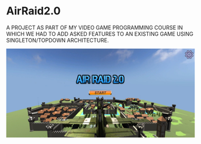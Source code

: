 # AirRaid2.0
A PROJECT AS PART OF MY VIDEO GAME PROGRAMMING COURSE IN WHICH WE HAD TO ADD ASKED FEATURES TO AN EXISTING GAME USING SINGLETON/TOPDOWN ARCHITECTURE.

![](images/airraidmm.jpg)


